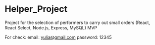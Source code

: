 # Helper_Project
Project for the selection of performers to carry out small orders (React, React Select, Node.js, Express, MySQL)
MVP

For check:
email: yulia@gmail.com
password: 12345
